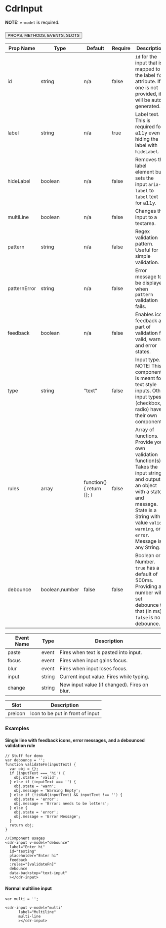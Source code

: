 # <span class="display-name">CdrInput</span>

**NOTE:** `v-model` is required.

### <button class='title'>PROPS, METHODS, EVENTS, SLOTS</button>

Prop Name | Type | Default | Require | Description
--- | --- | --- | --- | ---
id | string | n/a | false | `id` for the input that is mapped to the label `for` attribute. If one is not provided, it will be auto generated.
label | string | n/a | true | Label text. This is required for a11y even if hiding the label with `hideLabel`.
hideLabel | boolean | n/a | false | Removes the label element but sets the input `aria-label` to `label` text for a11y.
multiLine | boolean | n/a | false | Changes the input to a textarea.
pattern | string | n/a | false | Regex validation pattern. Useful for simple validation.
patternError | string | n/a | false | Error message to be displayed when `pattern` validation fails.
feedback | boolean | n/a | false | Enables icon feedback as part of validation for valid, warn, and error states.
type | string | "text" | false | Input type. NOTE: This component is meant for text style inputs. Other input types (checkbox, radio) have their own components.
rules | array | function() { return []; } | false | Array of functions. Provide your own validation function(s). Takes the input string and outputs an object with a state and message. State is a String with value `valid`, `warning`, or `error`. Message is any String.
debounce | boolean,number | false | false | Boolean or Number. `true` has a default of 500ms. Providing a number will set debounce to that (in ms). `false` is no debounce.

Event Name | Type | Description
--- | --- | ---
paste | event | Fires when text is pasted into input.
focus | event | Fires when input gains focus.
blur | event | Fires when input loses focus.
input | string | Current input value. Fires while typing.
change | string | New input value (if changed). Fires on blur.

Slot | Description
--- | ---
preicon | Icon to be put in front of input
### Examples

#### Single line with feedback icons, error messages, and a debounced validation rule

```
// Stuff for demo
var debounce = '';
function validateFn(inputText) {
  var obj = {};
  if (inputText === 'hi') {
    obj.state = 'valid';
  } else if (inputText === '') {
    obj.state = 'warn';
    obj.message = 'Warning Empty';
  } else if (!isNaN(inputText) && inputText !== '') {
    obj.state = 'error';
    obj.message = 'Error: needs to be letters';
  } else {
    obj.state = 'error';
    obj.message = 'Error Message';
  }
  return obj;
}

//Component usages
<cdr-input v-model="debounce"
  label="Enter hi"
  id="testing"
  placeholder="Enter hi"
  feedback
  :rules="[validateFn]"
  debounce
  data-backstop="text-input"
  ></cdr-input>
```

#### Normal multiline input

```
var multi = '';

<cdr-input v-model="multi"
      label="Multiline"
      multi-line
      ></cdr-input>
```
